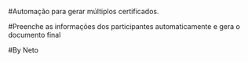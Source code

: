 
#Automação para gerar múltiplos certificados.


#Preenche as informações dos participantes automaticamente e gera o documento final


#By Neto